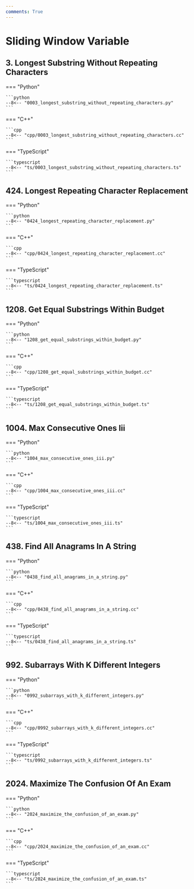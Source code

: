 ```yaml
---
comments: True
---
```


# Sliding Window Variable

## 3. Longest Substring Without Repeating Characters

=== "Python"

    ```python
    --8<-- "0003_longest_substring_without_repeating_characters.py"
    ```

=== "C++"

    ```cpp
    --8<-- "cpp/0003_longest_substring_without_repeating_characters.cc"
    ```

=== "TypeScript"

    ```typescript
    --8<-- "ts/0003_longest_substring_without_repeating_characters.ts"
    ```

## 424. Longest Repeating Character Replacement

=== "Python"

    ```python
    --8<-- "0424_longest_repeating_character_replacement.py"
    ```

=== "C++"

    ```cpp
    --8<-- "cpp/0424_longest_repeating_character_replacement.cc"
    ```

=== "TypeScript"

    ```typescript
    --8<-- "ts/0424_longest_repeating_character_replacement.ts"
    ```

## 1208. Get Equal Substrings Within Budget

=== "Python"

    ```python
    --8<-- "1208_get_equal_substrings_within_budget.py"
    ```

=== "C++"

    ```cpp
    --8<-- "cpp/1208_get_equal_substrings_within_budget.cc"
    ```

=== "TypeScript"

    ```typescript
    --8<-- "ts/1208_get_equal_substrings_within_budget.ts"
    ```

## 1004. Max Consecutive Ones Iii

=== "Python"

    ```python
    --8<-- "1004_max_consecutive_ones_iii.py"
    ```

=== "C++"

    ```cpp
    --8<-- "cpp/1004_max_consecutive_ones_iii.cc"
    ```

=== "TypeScript"

    ```typescript
    --8<-- "ts/1004_max_consecutive_ones_iii.ts"
    ```

## 438. Find All Anagrams In A String

=== "Python"

    ```python
    --8<-- "0438_find_all_anagrams_in_a_string.py"
    ```

=== "C++"

    ```cpp
    --8<-- "cpp/0438_find_all_anagrams_in_a_string.cc"
    ```

=== "TypeScript"

    ```typescript
    --8<-- "ts/0438_find_all_anagrams_in_a_string.ts"
    ```

## 992. Subarrays With K Different Integers

=== "Python"

    ```python
    --8<-- "0992_subarrays_with_k_different_integers.py"
    ```

=== "C++"

    ```cpp
    --8<-- "cpp/0992_subarrays_with_k_different_integers.cc"
    ```

=== "TypeScript"

    ```typescript
    --8<-- "ts/0992_subarrays_with_k_different_integers.ts"
    ```

## 2024. Maximize The Confusion Of An Exam

=== "Python"

    ```python
    --8<-- "2024_maximize_the_confusion_of_an_exam.py"
    ```

=== "C++"

    ```cpp
    --8<-- "cpp/2024_maximize_the_confusion_of_an_exam.cc"
    ```

=== "TypeScript"

    ```typescript
    --8<-- "ts/2024_maximize_the_confusion_of_an_exam.ts"
    ```
